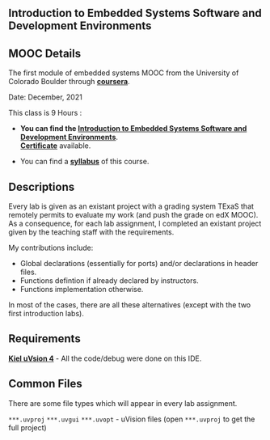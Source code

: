 ## Introduction to Embedded Systems Software and Development Environments

## MOOC Details

The first module of embedded systems MOOC from the University of Colorado Boulder through [**coursera**](https://www.coursera.org/).

Date: December, 2021

This class is 9 Hours : 
- **You can find the [Introduction to Embedded Systems Software and Development Environments](https://www.coursera.org/learn/introduction-embedded-systems)**. \
  [**Certificate**](https://github.com/AhmedHassan95/Makefile/blob/master/Certificate.pdf) available.

- You can find a **[syllabus](Syllabus.md)** of this course.

## Descriptions

Every lab is given as an existant project with a grading system TExaS that remotely permits to evaluate my work (and push the grade on edX MOOC). \
As a consequence, for each lab assignment, I completed an existant project given by the teaching staff with the requirements.

My contributions include:
- Global declarations (essentially for ports) and/or declarations in header files. 
- Functions defintion if already declared by instructors.
- Functions implementation otherwise.

In most of the cases, there are all these alternatives (except with the two first introduction labs).


## Requirements

**[Kiel uVsion 4](https://www.keil.com/demo/eval/armv4.htm)** - All the code/debug were done on this IDE. 

## Common Files

There are some file types which will appear in every lab assignment.

`***.uvproj` `***.uvgui` `***.uvopt` - uVision files (open `***.uvproj` to get the full project)

